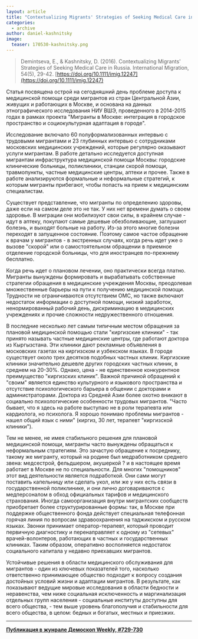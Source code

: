 ```yaml
---
layout: article
title: "Contextualizing Migrants' Strategies of Seeking Medical Care in Russia"
categories: 
  - archive
author: daniel-kashnitsky
image:
  teaser: 170530-kashnitsky.png
---
```


> Demintseva, E., & Kashnitsky, D. (2016). Contextualizing Migrants' Strategies of Seeking Medical Care in Russia. International Migration, 54(5), 29-42. [https://doi.org/10.1111/imig.12247](https://doi.org/10.1111/imig.12247)

Статья посвящена острой на сегодняшний день проблеме доступа к медицинской помощи среди мигрантов из стран Центральной Азии, живущих и работающих в Москве, и основана на данных этнографического исследования НИУ ВШЭ, проведенного в 2014-2015 годах в рамках проекта "Мигранты в Москве: интеграция в городское пространство и социокультурная адаптация в городе".

Исследование включало 60 полуформализованных интервью с трудовыми мигрантами и 23 глубинных интервью с сотрудниками московских медицинских учреждений, которые регулярно оказывают услуги мигрантам. В работе детально исследуется доступная мигрантам инфраструктура медицинской помощи Москвы: городские клинические больницы, поликлиники, станции скорой помощи, травмопункты, частные медицинские центры, аптеки и прочее. Также в работе анализируются формальные и неформальные стратегий, к которым мигранты прибегают, чтобы попасть на прием к медицинским специалистам.

Существует представление, что мигранты по определению здоровы, даже если на самом деле это не так. У них нет времени думать о своем здоровье. В миграции они мобилизуют свои силы, в крайнем случае - идут в аптеку, покупают самые дешевые обезболивающие, заглушают болезнь, и выходят больные на работу. Из-за этого многие болезни переходят в запущенное состояние. Поэтому самое частое обращение к врачам у мигрантов - в экстренных случаях, когда речь идет уже о вызове "скорой" или о самостоятельном обращении в приемное отделение городской больницы, что для иностранцев по-прежнему бесплатно.

Когда речь идет о плановом лечении, оно практически всегда платно. Мигранты вынуждены формировать и вырабатывать собственные стратегии обращения в медицинские учреждения Москвы, преодолевая множественные барьеры на пути к получению медицинской помощи. Трудности не ограничиваются отсутствием ОМС, но также включают недостаток информации о доступной помощи, низкий заработок, ненормированный рабочий день, дискриминацию в медицинских учреждениях и прочие сложности недружественного отношения.

В последние несколько лет самым типичным местом обращения за плановой медицинской помощью стали "киргизские клиники" - так принято называть частные медицинские центры, где работают доктора из Кыргызстана. Эти клиники дают рекламные объявления в московских газетах на киргизском и узбекском языках. В городе существует около трех десятков подобных частных клиник. Киргизские клиники значительно дешевле других городских частных клиник, в среднем на 20-30%. Однако, цена - не единственное конкурентное преимущество "киргизских клиник". Важной причиной обращений к "своим" является единство культурного и языкового пространства и отсутствие психологического барьера в общении с докторами и администраторами. Доктора из Средней Азии более охотно вникают в социально психологические особенности трудовых мигрантов. "Часто бывает, что я здесь на работе выступаю не в роли терапевта или кардиолога, но психолога. Я хорошо понимаю проблемы мигрантов - нашел общий язык с ними" (киргиз, 30 лет, терапевт "киргизской клиники").

Тем не менее, не имея стабильного решения для плановой медицинской помощи, мигранты часто вынуждены обращаться к неформальным стратегиям. Это зачастую обращение к посреднику, такому же мигранту, который на родине был медработником среднего звена: медсестрой, фельдшером, акушеркой ? и в настоящее время работает в Москве не по специальности. Для многих "помощников" этот вид деятельности является подработкой. Они сами могут поставить капельницу или сделать укол, или же у них есть связи в государственной поликлинике, и они лично договариваются с медперсоналом в обход официальных тарифов и медицинского страхования. Иногда самоорганизация внутри мигрантских сообществ приобретает более структурированные формы: так, в Москве при поддержке общественного фонда действует специальная телефонная горячая линия по вопросам здравоохранения на таджикском и русском языках. Звонки принимает оператор-терапевт, который проводит первичную диагностику и перенаправляет к одному из "сетевых" врачей-волонтеров, работающих в частных и государственных клиниках. Таким образом, оперативно восполняется недостаток социального капитала у недавно приехавших мигрантов.

Устойчивые решения в области медицинского обслуживания для мигрантов - один из ключевых показателей того, насколько ответственно принимающее общество подходит к вопросу создания достойных условий жизни и адаптации мигрантов. В результате, как показывают ведущие мировые исследования в области бедности и неравенства, чем ниже социальная исключенность и маргинализация отдельных групп населения - социальные институты доступны для всего общества, - тем выше уровень благополучия и стабильности для всего общества, в целом: бедных и богатых, местных и приезжих.


***
**[Публикация в жунрале Демоскоп Weekly, #729-730](http://demoscope.ru/weekly/2017/0729/digest02.php)**  
